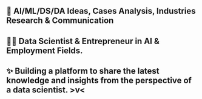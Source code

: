 ## 🤔 AI/ML/DS/DA Ideas, Cases Analysis, Industries Research & Communication

## 🧑‍💻 Data Scientist & Entrepreneur in AI & Employment Fields.

## ✨ Building a platform to share the latest knowledge and insights from the perspective of a data scientist. >v<
